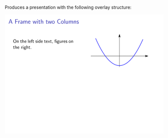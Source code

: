 Produces a presentation with the following overlay structure:

![Screen Capture](/main_animated.gif?raw=true)